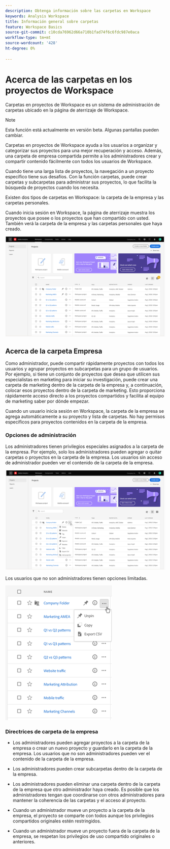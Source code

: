 ```yaml
---
description: Obtenga información sobre las carpetas en Workspace
keywords: Analysis Workspace
title: Información general sobre carpetas
feature: Workspace Basics
source-git-commit: c10cda76962d66a710b1fad74f6c6fdc987e0aca
workflow-type: tm+mt
source-wordcount: '428'
ht-degree: 0%

---
```



# Acerca de las carpetas en los proyectos de Workspace

Carpetas en proyectos de Workspace es un sistema de administración de carpetas ubicado en la página de aterrizaje de Workspace.

>[!NOTE]
>
>Esta función está actualmente en versión beta. Algunas pantallas pueden cambiar.

Carpetas en proyectos de Workspace ayuda a los usuarios a organizar y categorizar sus proyectos para una mejor recuperación y acceso. Además, una carpeta de empresa compartida permite a los administradores crear y compartir contenido fácilmente con todos los usuarios de Workspace. 

Cuando tiene una larga lista de proyectos, la navegación a un proyecto específico tiene sus desafíos. Con la función carpetas, puede crear carpetas y subcarpetas para administrar sus proyectos, lo que facilita la búsqueda de proyectos cuando los necesita. 

Existen dos tipos de carpetas en Workspace: la carpeta de la empresa y las carpetas personales.

Cuando inicia sesión en Workspace, la página de aterrizaje muestra los proyectos que posee o los proyectos que han compartido con usted. También verá la carpeta de la empresa y las carpetas personales que haya creado.

![](/help/analyze/analysis-workspace/build-workspace-project/assets/landing-page.png)

## Acerca de la carpeta Empresa

Como administrador, puede compartir rápidamente proyectos con todos los usuarios y agrupar proyectos en subcarpetas para un grupo de usuarios. Por ejemplo, si tiene un conjunto de proyectos que desea que utilicen sus especialistas en marketing para iniciar su investigación, puede crear una carpeta de marketing dentro de la carpeta de la empresa y, a continuación, colocar esos proyectos dentro de la carpeta de marketing. Esto proporciona rápidamente acceso directo a los proyectos compartidos y facilita al equipo de marketing saber por dónde empezar.

Cuando un usuario inicia sesión en Workspace, la carpeta de la empresa se agrega automáticamente a su proyecto y lista de carpetas. No hay permisos específicos para proyectos contenidos en la carpeta de la empresa.

### Opciones de administración

Los administradores tienen privilegios especiales asignados a la carpeta de la empresa. Por ejemplo, solo los administradores pueden agregar o quitar carpetas o proyectos en la carpeta de la empresa. Los usuarios sin acceso de administrador pueden ver el contenido de la carpeta de la empresa.

![](/help/analyze/analysis-workspace/build-workspace-project/assets/admin-access-co-folder.png)

Los usuarios que no son administradores tienen opciones limitadas.

![](/help/analyze/analysis-workspace/build-workspace-project/assets/non-admin-options.png)

### Directrices de carpeta de la empresa

- Los administradores pueden agregar proyectos a la carpeta de la empresa o crear un nuevo proyecto y guardarlo en la carpeta de la empresa. Los usuarios que no son administradores pueden ver el contenido de la carpeta de la empresa.

- Los administradores pueden crear subcarpetas dentro de la carpeta de la empresa.

- Los administradores pueden eliminar una carpeta dentro de la carpeta de la empresa que otro administrador haya creado. Es posible que los administradores tengan que coordinarse con otros administradores para mantener la coherencia de las carpetas y el acceso al proyecto.

- Cuando un administrador mueve un proyecto a la carpeta de la empresa, el proyecto se comparte con todos aunque los privilegios compartidos originales estén restringidos.

- Cuando un administrador mueve un proyecto fuera de la carpeta de la empresa, se respetan los privilegios de uso compartido originales o anteriores.
